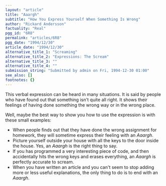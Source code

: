 ```yaml
---
layout: "article"
title: "Aaargh"
subtitle: "How You Express Yourself When Something Is Wrong"
author: "Rickard Andersson"
factuality: "Real"
pgg_id: "6R8"
permalink: "articles/6R8"
pgg_date: "1994/12/30"
article_date: "1994/12/30"
alternative_title_1: "Screaming"
alternative_title_2: "Expressions: The Scream"
alternative_title_3: ""
alternative_title_4: ""
submission_string: "Submitted by admin on Fri, 1994-12-30 01:00"
see_also: []
footnotes: {}
---
```

<div>
<p>This verbal expression can be heard in many situations. It is said by people who have found out that something isn't quite all right. It shows their feelings of having done something the wrong way or in the wrong place.</p>
<p>Well, maybe the best way to show you how to use the expression is with these small examples:</p>
<ul>
<li>When people finds out that they have done the wrong assignment for homework, they will sometime express their feeling with an <em>Aaargh</em>.</li>
<li>Picture yourself outside your house with all the keys to the door inside the house. Yes, an <em>Aaargh</em> is the right thing to say.</li>
<li>If you has programmed a very interesting piece of code, and then accidentally hits the wrong keys and erases everything, an <em>Aaargh</em> is perfectly accurate to scream.</li>
<li>When you have written an article and you can't seem to stop adding more or less useful explanations, the only thing to do is to end with an <em>Aaargh</em>.</li>
</ul>
<!--Amazon_CLS_IM_END-->
</div>

